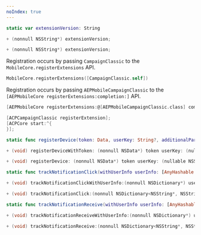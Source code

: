 ```yaml
---
noIndex: true
---
```


<Variant platform="aep-swift" api="extension-version" repeat="1"/>

```swift
static var extensionVersion: String
```

<Variant platform="aep-objc" api="extension-version" repeat="1"/>

```objective-c
+ (nonnull NSString*) extensionVersion;
```

<Variant platform="acp-objc" api="extension-version" repeat="1"/>

```objective-c
+ (nonnull NSString*) extensionVersion;
```

<Variant platform="aep-swift" api="register-extension" repeat="2"/>

Registration occurs by passing `CampaignClassic` to the `MobileCore.registerExtensions` API.

```swift
MobileCore.registerExtensions([CampaignClassic.self])
```

<Variant platform="aep-objc" api="register-extension" repeat="2"/>

Registration occurs by passing `AEPMobileCampaignClassic` to the `[AEPMobileCore registerExtensions:completion:]` API.

```objective-c
[AEPMobileCore registerExtensions:@[AEPMobileCampaignClassic.class] completion:nil];
```

<Variant platform="acp-objc" api="register-extension" repeat="1"/>

```objective-c
[ACPCampaignClassic registerExtension];
[ACPCore start:^{
}];
```

<Variant platform="aep-swift" api="register-device" repeat="1"/>

```swift
static func registerDevice(token: Data, userKey: String?, additionalParameters: [String: Any]?)
```

<Variant platform="aep-objc" api="register-device" repeat="1"/>

```objective-c
+ (void) registerDeviceWithToken: (nonnull NSData*) token userKey: (nullable NSString*) userKey additionalParams: (nullable NSDictionary*) additionalParams;
```

<Variant platform="acp-objc" api="register-device" repeat="1"/>

```objective-c
+ (void) registerDevice: (nonnull NSData*) token userKey: (nullable NSString*) userKey additionalParams: (nullable NSDictionary*) additionalParams callback: (nullable void (^) (BOOL success)) callback;
```

<Variant platform="aep-swift" api="track-notification-click" repeat="1"/>

```swift
static func trackNotificationClick(withUserInfo userInfo: [AnyHashable: Any])
```

<Variant platform="aep-objc" api="track-notification-click" repeat="1"/>

```objective-c
+ (void) trackNotificationClickWithUserInfo:(nonnull NSDictionary*) userInfo;
```

<Variant platform="acp-objc" api="track-notification-click" repeat="1"/>

```objective-c
+ (void) trackNotificationClick:(nonnull NSDictionary<NSString*, NSString*>*) trackInfo;
```

<Variant platform="aep-swift" api="track-notification-receive" repeat="1"/>

```swift
static func trackNotificationReceive(withUserInfo userInfo: [AnyHashable: Any])
```

<Variant platform="aep-objc" api="track-notification-receive" repeat="1"/>

```objective-c
+ (void) trackNotificationReceiveWithUserInfo:(nonnull NSDictionary*) userInfo;
```

<Variant platform="acp-objc" api="track-notification-receive" repeat="1"/>

```objective-c
+ (void) trackNotificationReceive:(nonnull NSDictionary<NSString*, NSString*>*) trackInfo;
```
